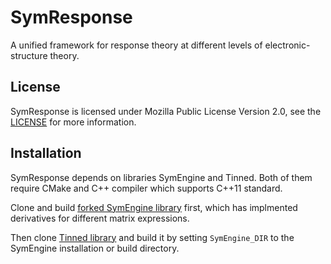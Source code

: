 # SymResponse

A unified framework for response theory at different levels of
electronic-structure theory.

## License

SymResponse is licensed under Mozilla Public License Version 2.0, see the
[LICENSE](LICENSE) for more information.

## Installation

SymResponse depends on libraries SymEngine and Tinned. Both of them require
CMake and C++ compiler which supports C++11 standard.

Clone and build [forked SymEngine library](https://github.com/bingao/symengine)
first, which has implmented derivatives for different matrix expressions.

Then clone [Tinned library](https://github.com/bingao/tinned) and build it by
setting `SymEngine_DIR` to the SymEngine installation or build directory.

